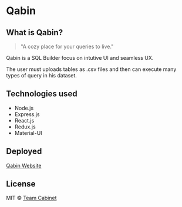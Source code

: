 # Qabin

## What is Qabin?

> "A cozy place for your queries to live."

Qabin is a SQL Builder focus on intutive UI and seamless UX.

The user must uploads tables as .csv files and then can execute many types of query in his dataset.

## Technologies used

* Node.js
* Express.js
* React.js
* Redux.js
* Material-UI

## Deployed

[Qabin Website](https://qabin.herokuapp.com)

## License

MIT © [Team Cabinet](https://github.com/FSA-Nouns/Cabinet)
